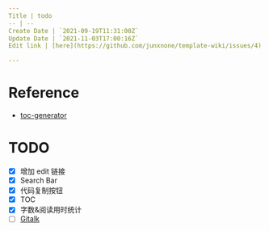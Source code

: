 ```yaml
---
Title | todo
-- | --
Create Date | `2021-09-19T11:31:00Z`
Update Date | `2021-11-03T17:00:16Z`
Edit link | [here](https://github.com/junxnone/template-wiki/issues/4)

---
```

# Reference

- [toc-generator](https://github.com/technote-space/toc-generator)

# TODO

- [x] 增加 edit 链接
- [x] Search Bar
- [x] 代码复制按钮
- [x] TOC
- [x] 字数&阅读用时统计
- [ ] [Gitalk](https://github.com/gitalk/gitalk/blob/master/readme-cn.md)
